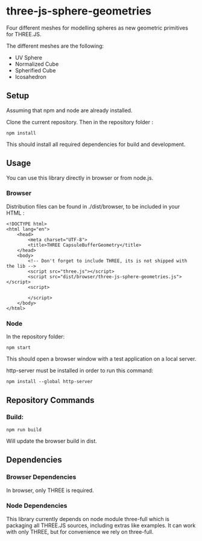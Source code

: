 # three-js-sphere-geometries
Four different meshes for modelling spheres as new geometric primitives for THREE.JS.

The different meshes are the following:
* UV Sphere
* Normalized Cube
* Spherified Cube
* Icosahedron


## Setup
Assuming that npm and node are already installed.

Clone the current repository. Then in the repository folder :

```
npm install
```

This should install all required dependencies for build and development.

## Usage
You can use this library directly in browser or from node.js.

### Browser
Distribution files can be found in ./dist/browser, to be included in your HTML :

```
<!DOCTYPE html>
<html lang="en">
    <head>
        <meta charset="UTF-8">
        <title>THREE CapsuleBufferGeometry</title>
    </head>
    <body>
        <!-- Don't forget to include THREE, its is not shipped with the lib -->
        <script src="three.js"></script>
        <script src="dist/browser/three-js-sphere-geometries.js"></script>
        <script>
            
        </script>
    </body>
</html>
```

### Node
In the repository folder:

```
npm start
```

This should open a browser window with a test application on a local server.

http-server must be installed in order to run this command:

```
npm install --global http-server
```

## Repository Commands
### Build:

```
npm run build
```

Will update the browser build in dist.

## Dependencies
### Browser Dependencies
In browser, only THREE is required.

### Node Dependencies
This library currently depends on node module three-full which is packaging all THREE.JS sources, including extras like examples. It can work with only THREE, but for convenience we rely on three-full.
